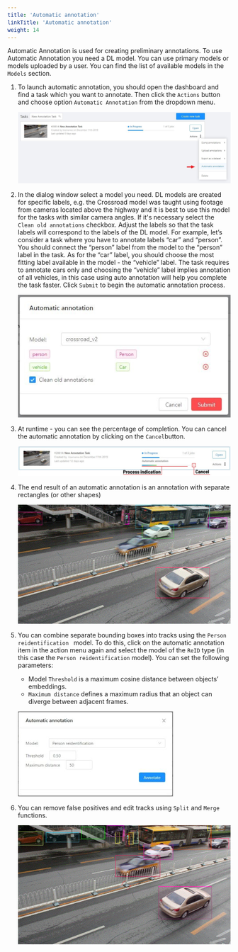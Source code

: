 ```yaml
---
title: 'Automatic annotation'
linkTitle: 'Automatic annotation'
weight: 14
---
```


Automatic Annotation is used for creating preliminary annotations.
To use Automatic Annotation you need a DL model. You can use primary models or models uploaded by a user.
You can find the list of available models in the `Models` section.

1. To launch automatic annotation, you should open the dashboard and find a task which you want to annotate.
   Then click the `Actions` button and choose option `Automatic Annotation` from the dropdown menu.

   ![](/images/image119_detrac.jpg)

1. In the dialog window select a model you need. DL models are created for specific labels, e.g.
   the Crossroad model was taught using footage from cameras located above the highway and it is best to
   use this model for the tasks with similar camera angles.
   If it's necessary select the `Clean old annotations` checkbox.
   Adjust the labels so that the task labels will correspond to the labels of the DL model.
   For example, let’s consider a task where you have to annotate labels “car” and “person”.
   You should connect the “person” label from the model to the “person” label in the task.
   As for the “car” label, you should choose the most fitting label available in the model - the “vehicle” label.
   The task requires to annotate cars only and choosing the “vehicle” label implies annotation of all vehicles,
   in this case using auto annotation will help you complete the task faster.
   Click `Submit` to begin the automatic annotation process.

   ![](/images/image120.jpg)

1. At runtime - you can see the percentage of completion.
   You can cancel the automatic annotation by clicking on the `Cancel`button.

   ![](/images/image121_detrac.jpg)

1. The end result of an automatic annotation is an annotation with separate rectangles (or other shapes)

   ![](/images/gif014_detrac.gif)

1. You can combine separate bounding boxes into tracks using the `Person reidentification ` model.
   To do this, click on the automatic annotation item in the action menu again and select the model
   of the `ReID` type (in this case the `Person reidentification` model).
   You can set the following parameters:

   - Model `Threshold` is a maximum cosine distance between objects’ embeddings.
   - `Maximum distance` defines a maximum radius that an object can diverge between adjacent frames.

   ![](/images/image133.jpg)

1. You can remove false positives and edit tracks using `Split` and `Merge` functions.

   ![](/images/gif015_detrac.gif)
